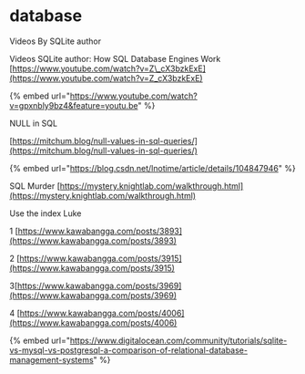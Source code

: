 # database

Videos By SQLite author

Videos SQLite author: How SQL Database Engines Work [https://www.youtube.com/watch?v=Z\_cX3bzkExE](https://www.youtube.com/watch?v=Z_cX3bzkExE)

{% embed url="https://www.youtube.com/watch?v=gpxnbly9bz4&feature=youtu.be" %}

NULL in SQL

[https://mitchum.blog/null-values-in-sql-queries/](https://mitchum.blog/null-values-in-sql-queries/)

{% embed url="https://blog.csdn.net/lnotime/article/details/104847946" %}

SQL Murder [https://mystery.knightlab.com/walkthrough.html](https://mystery.knightlab.com/walkthrough.html)

Use the index Luke

1 [https://www.kawabangga.com/posts/3893](https://www.kawabangga.com/posts/3893)

2 [https://www.kawabangga.com/posts/3915](https://www.kawabangga.com/posts/3915)

3[https://www.kawabangga.com/posts/3969](https://www.kawabangga.com/posts/3969)

4 [https://www.kawabangga.com/posts/4006](https://www.kawabangga.com/posts/4006)

{% embed url="https://www.digitalocean.com/community/tutorials/sqlite-vs-mysql-vs-postgresql-a-comparison-of-relational-database-management-systems" %}



